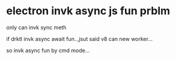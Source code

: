 


# electron invk async js fun prblm


only can invk sync meth

if drktl invk  async await fun..,jsut said v8 can new worker...

so invk async fun by cmd mode...

